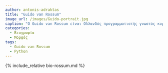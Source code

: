 ```yaml
---
author: antonis-adraktas
title: "Guido van Rossum"
image_url: /images/Guido-portrait.jpg
caption: "O Guido van Rossum είναι Ολλανδός προγραμματιστής γνωστός κυρίως ως ο δημιουργός της γλώσσας προγραμματισμού Python"
categories:
  - Βιογραφία
  - Μορφές
tags:
  - Guido van Rossum
  - Python  
---
```


{% include_relative bio-rossum.md %}
